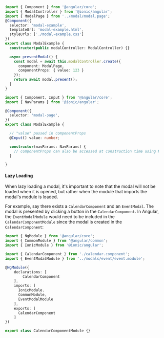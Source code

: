 ```typescript
import { Component } from '@angular/core';
import { ModalController } from '@ionic/angular';
import { ModalPage } from '../modal/modal.page';
@Component({
  selector: 'modal-example',
  templateUrl: 'modal-example.html',
  styleUrls: ['./modal-example.css']
})
export class ModalExample {
  constructor(public modalController: ModalController) {}

  async presentModal() {
    const modal = await this.modalController.create({
      component: ModalPage,
      componentProps: { value: 123 }
    });
    return await modal.present();
  }
}
```

```typescript
import { Component, Input } from '@angular/core';
import { NavParams } from '@ionic/angular';

@Component({
  selector: 'modal-page',
})
export class ModalExample {

  // "value" passed in componentProps
  @Input() value: number;

  constructor(navParams: NavParams) {
    // componentProps can also be accessed at construction time using NavParams
  }

}
```

#### Lazy Loading

When lazy loading a modal, it's important to note that the modal will not be loaded when it is opened, but rather when the module that imports the modal's module is loaded.

For example, say there exists a `CalendarComponent` and an `EventModal`. The modal is presented by clicking a button in the `CalendarComponent`. In Angular, the `EventModalModule` would need to be included in the `CalendarComponentModule` since the modal is created in the `CalendarComponent`:

```typescript
import { NgModule } from '@angular/core';
import { CommonModule } from '@angular/common';
import { IonicModule } from '@ionic/angular';

import { CalendarComponent } from './calendar.component';
import { EventModalModule } from '../modals/event/event.module';

@NgModule({
    declarations: [
        CalendarComponent
    ],
    imports: [
      IonicModule,
      CommonModule,
      EventModalModule
    ],
    exports: [
      CalendarComponent
    ]
})

export class CalendarComponentModule {}
```